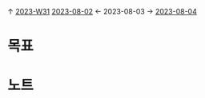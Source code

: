 
↑ [2023-W31](2023-W31.md)
[2023-08-02](2023-08-02.md) ← 2023-08-03 → [2023-08-04](2023-08-04.md)


# 목표



# 노트




